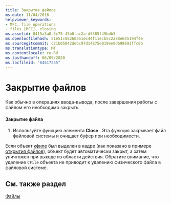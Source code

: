 ```yaml
---
title: Закрытие файлов
ms.date: 11/04/2016
helpviewer_keywords:
- MFC, file operations
- files [MFC], closing
ms.assetid: 8415a3a8-3c75-45b0-ac2a-d5385f49bdb3
ms.openlocfilehash: 51e51c88260a51ec44f11ecb5c2a88e645194f4e
ms.sourcegitcommit: c21b05042debc97d14875e019ee9d698691ffc0b
ms.translationtype: MT
ms.contentlocale: ru-RU
ms.lasthandoff: 06/09/2020
ms.locfileid: "84617235"
---
```

# <a name="closing-files"></a>Закрытие файлов

Как обычно в операциях ввода-вывода, после завершения работы с файлом его необходимо закрыть.

#### <a name="to-close-a-file"></a>Закрытие файла

1. Используйте функцию элемента **Close** . Эта функция закрывает файл файловой системы и очищает буфер при необходимости.

Если объект [кфиле](reference/cfile-class.md) был выделен в кадре (как показано в примере [открытия файлов](opening-files.md)), объект будет автоматически закрыт, а затем уничтожен при выходе из области действия. Обратите внимание, что удаление `CFile` объекта не приводит к удалению физического файла в файловой системе.

## <a name="see-also"></a>См. также раздел

[Файлы](files-in-mfc.md)
